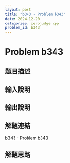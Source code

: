 ```yaml
---
layout: post
title: "b343 - Problem b343"
date: 2024-12-20
categories: zerojudge cpp
problem_id: b343
---
```


# Problem b343

## 題目描述



## 輸入說明



## 輸出說明



## 解題連結

[b343 - Problem b343](https://zerojudge.tw/ShowProblem?problemid=b343)

## 解題思路


